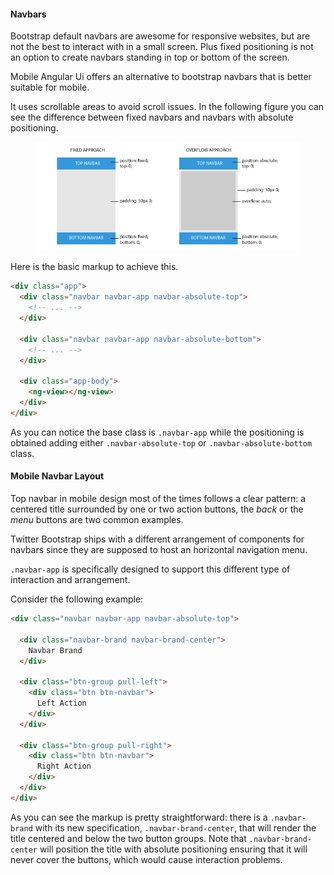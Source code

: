 #### Navbars

Bootstrap default navbars are awesome for responsive websites, but are not the best to interact with in a small screen. Plus fixed positioning is not an option to create navbars standing in top or bottom of the screen.

Mobile Angular Ui offers an alternative to bootstrap navbars that is better suitable for mobile.

It uses scrollable areas to avoid scroll issues. In the following figure you can see the difference between fixed navbars and navbars with absolute positioning.

<figure class="full-width-figure">
  <img src="/assets/img/figs/fixed-overflow.png" alt=""/>
</figure>

Here is the basic markup to achieve this.

``` html
<div class="app">
  <div class="navbar navbar-app navbar-absolute-top">
    <!-- ... -->
  </div>

  <div class="navbar navbar-app navbar-absolute-bottom">
    <!-- ... -->
  </div>

  <div class="app-body">
    <ng-view></ng-view>
  </div>
</div>
```

As you can notice the base class is `.navbar-app` while the positioning is obtained adding either `.navbar-absolute-top` or `.navbar-absolute-bottom` class.

#### Mobile Navbar Layout

Top navbar in mobile design most of the times follows a clear pattern: a centered title surrounded by one or two action buttons, the _back_ or the _menu_ buttons are two common examples.

Twitter Bootstrap ships with a different arrangement of components for navbars since they are supposed to host an horizontal navigation menu.

`.navbar-app` is specifically designed to support this different type of interaction and arrangement.

Consider the following example:

``` html
<div class="navbar navbar-app navbar-absolute-top">

  <div class="navbar-brand navbar-brand-center">
    Navbar Brand
  </div>

  <div class="btn-group pull-left">
    <div class="btn btn-navbar">
      Left Action
    </div>
  </div>

  <div class="btn-group pull-right">
    <div class="btn btn-navbar">
      Right Action
    </div>
  </div>
</div>

```

As you can see the markup is pretty straightforward: there is a `.navbar-brand` with its new specification, `.navbar-brand-center`, that will render the title centered and below the two button groups. Note that `.navbar-brand-center` will position the title with absolute positioning ensuring that it will never cover the buttons, which would cause interaction problems.
